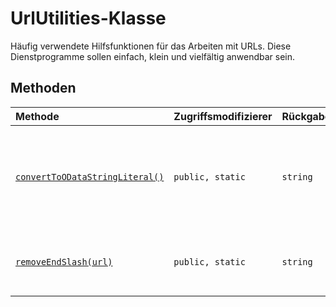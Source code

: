 # <a name="urlutilities-class"></a>UrlUtilities-Klasse







Häufig verwendete Hilfsfunktionen für das Arbeiten mit URLs. Diese Dienstprogramme sollen einfach, klein und vielfältig anwendbar sein.






## <a name="methods"></a>Methoden

| Methode       | Zugriffsmodifizierer | Rückgabewerte  | Beschreibung|
|:-------------|:----|:-------|:-----------|
|[`convertToODataStringLiteral()`](converttoodatastringliteral-urlutilities.md)     | `public, static` | `string` | Konvertiert eine Variable in ein OData-Zeichenfolgenliteral, das für die Verwendung in einer REST-URL geeignet ist. Die zurückgegebene Zeichenfolge wird in einfache Anführungszeichen eingeschlossen, und alle einfachen Anführungszeichen werden mit Escapezeichen versehen. Beispiel für die Verwendung: const url = "/_api/web/GetFolderByServerRelativeUrl(" + UrlUtilities.convertToODataStringLiteral("/SitePages/Alice's%20Page") + ")/Files"; // Produziert diese URL: // "/_api/web/GetFolderByServerRelativeUrl('/SitePages/Alice''s%20Page')/Files" |
|[`removeEndSlash(url)`](removeendslash-urlutilities.md)     | `public, static` | `string` | Entfernt Schrägstriche vom Ende der URL. Bei dieser Funktion wird angenommen, dass die Eingabe bereits eine gültige absolute oder serverbezogene URL ist. Beispiele: removeEndSlash('http://example.com/') ---> 'http://example.com' removeEndSlash('/example') ---> '/example' removeEndSlash('/') ---> '' |






